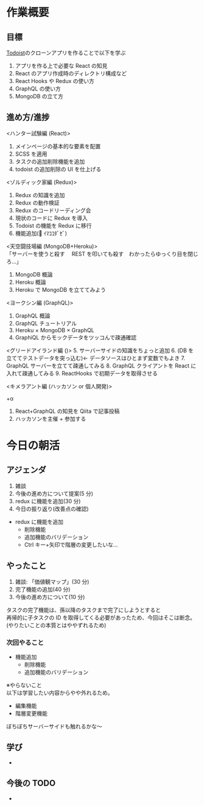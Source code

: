 # 作業概要

## 目標

[Todoist](https://todoist.com/app)のクローンアプリを作ることで以下を学ぶ

1. アプリを作る上で必要な React の知見
2. React のアプリ作成時のディレクトリ構成など
3. React Hooks や Redux の使い方
4. GraphQL の使い方
5. MongoDB の立て方

## 進め方/進捗

<ハンター試験編 (React)>

1. メインページの基本的な要素を配置
2. SCSS を適用
3. タスクの追加削除機能を追加
4. todoist の追加削除の UI を仕上げる

<ゾルディック家編 (Redux)>

1. Redux の知識を追加
2. Redux の動作検証
3. Redux のコードリーディング会
4. 現状のコードに Redux を導入
5. Todoist の機能を Redux に移行
6. 機能追加(💪 ｲﾏｺｺﾀﾞｾﾞ)

<天空闘技場編 (MongoDB+Heroku)>  
「サーバーを使うと殺す　 REST を叩いても殺す　わかったらゆっくり目を閉じろ…」

1. MongoDB 概論
2. Heroku 概論
3. Heroku で MongoDB を立ててみよう

<ヨークシン編 (GraphQL)>

1. GraphQL 概論
2. GraphQL チュートリアル
3. Heroku × MongoDB × GraphQL
4. GraphiQL からモックデータをツッコんで疎通確認

<グリードアイランド編 ()> 5. サーバーサイドの知識をちょっと追加 6. (DB を立ててテストデータを突っ込む)← データソースはひとまず変数でもよき 7. GraphQL サーバーを立てて疎通してみる 8. GraphQL クライアントを React に入れて疎通してみる 9. ReactHooks で初期データを取得させる

<キメラアント編 (ハッカソン or 個人開発)>

+α

1. React+GraphQL の知見を Qiita で記事投稿
2. ハッカソンを主催 + 参加する

# 今日の朝活

## アジェンダ

1. 雑談
2. 今後の進め方について提案(5 分)
3. redux に機能を追加(30 分)
4. 今日の振り返り(改善点の確認)

- redux に機能を追加
  - 削除機能
  - 追加機能のバリデーション
  - Ctrl キー+矢印で階層の変更したいな…

## やったこと

1. 雑談: 「価値観マップ」(30 分)
2. 完了機能の追加(40 分)
3. 今後の進め方について(10 分)

タスクの完了機能は、孫以降のタスクまで完了にしようとすると  
再帰的に子タスクの ID を取得してくる必要があったため、今回はそこは断念。  
(やりたいことの本質とはややずれるため)

### 次回やること

- 機能追加
  - 削除機能
  - 追加機能のバリデーション

※やらないこと  
以下は学習したい内容からやや外れるため。

- 編集機能
- 階層変更機能

ぼちぼちサーバーサイドも触れるかな～

## 学び

-

## 今後の TODO

-
